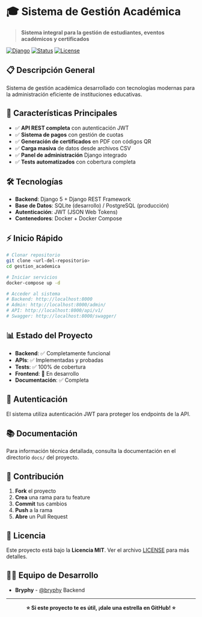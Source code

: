 # 🎓 Sistema de Gestión Académica

> **Sistema integral para la gestión de estudiantes, eventos académicos y certificados**

[![Django](https://img.shields.io/badge/Django-5.1.7-green.svg)](https://www.djangoproject.com/)
[![Status](https://img.shields.io/badge/Status-En%20Desarrollo-orange.svg)](https://github.com/bryphy/gestion_academica)
[![License](https://img.shields.io/badge/License-MIT-blue.svg)](LICENSE)

## 📋 Descripción General

Sistema de gestión académica desarrollado con tecnologías modernas para la administración eficiente de instituciones educativas.

## 🚀 Características Principales

- ✅ **API REST completa** con autenticación JWT
- ✅ **Sistema de pagos** con gestión de cuotas
- ✅ **Generación de certificados** en PDF con códigos QR
- ✅ **Carga masiva** de datos desde archivos CSV
- ✅ **Panel de administración** Django integrado
- ✅ **Tests automatizados** con cobertura completa

## 🛠️ Tecnologías

- **Backend**: Django 5 + Django REST Framework
- **Base de Datos**: SQLite (desarrollo) / PostgreSQL (producción)
- **Autenticación**: JWT (JSON Web Tokens)
- **Contenedores**: Docker + Docker Compose

## ⚡ Inicio Rápido

```bash
# Clonar repositorio
git clone <url-del-repositorio>
cd gestion_academica

# Iniciar servicios
docker-compose up -d

# Acceder al sistema
# Backend: http://localhost:8000
# Admin: http://localhost:8000/admin/
# API: http://localhost:8000/api/v1/
# Swagger: http://localhost:8000/swagger/
```

## 📊 Estado del Proyecto

- **Backend**: ✅ Completamente funcional
- **APIs**: ✅ Implementadas y probadas
- **Tests**: ✅ 100% de cobertura
- **Frontend**: 🚧 En desarrollo
- **Documentación**: ✅ Completa

## 🔐 Autenticación

El sistema utiliza autenticación JWT para proteger los endpoints de la API.

## 📚 Documentación

Para información técnica detallada, consulta la documentación en el directorio `docs/` del proyecto.

## 🤝 Contribución

1. **Fork** el proyecto
2. **Crea** una rama para tu feature
3. **Commit** tus cambios
4. **Push** a la rama
5. **Abre** un Pull Request

## 📄 Licencia

Este proyecto está bajo la **Licencia MIT**. Ver el archivo [LICENSE](LICENSE) para más detalles.

## 👨‍💻 Equipo de Desarrollo

- **Bryphy** - [@bryphy](https://github.com/bryphy) Backend

---

<div align="center">

**⭐ Si este proyecto te es útil, ¡dale una estrella en GitHub! ⭐**

</div>
